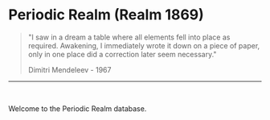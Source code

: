 # Periodic Realm (Realm 1869)

> "I saw in a dream a table where all elements fell into place as required.
>  Awakening, I immediately wrote it down on a piece of paper, only in one
>  place did a correction later seem necessary."
> 
> Dimitri Mendeleev - 1967

---

&nbsp;

Welcome to the Periodic Realm database.
